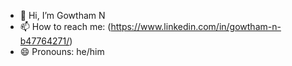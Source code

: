 - 👋 Hi, I’m Gowtham N
- 📫 How to reach me: (https://www.linkedin.com/in/gowtham-n-b47764271/)
- 😄 Pronouns: he/him
